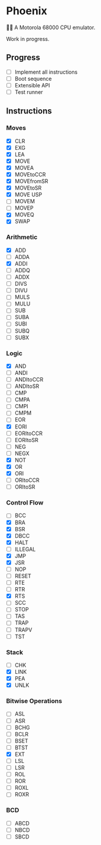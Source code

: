 # Phoenix

🐦‍🔥
A Motorola 68000 CPU emulator.

Work in progress.

## Progress

-   [ ] Implement all instructions
-   [ ] Boot sequence
-   [ ] Extensible API
-   [ ] Test runner

## Instructions

### Moves

-   [x] CLR
-   [x] EXG
-   [x] LEA
-   [x] MOVE
-   [x] MOVEA
-   [x] MOVEtoCCR
-   [x] MOVEfromSR
-   [x] MOVEtoSR
-   [x] MOVE USP
-   [ ] MOVEM
-   [ ] MOVEP
-   [x] MOVEQ
-   [x] SWAP

### Arithmetic

-   [x] ADD
-   [ ] ADDA
-   [x] ADDI
-   [ ] ADDQ
-   [ ] ADDX
-   [ ] DIVS
-   [ ] DIVU
-   [ ] MULS
-   [ ] MULU
-   [ ] SUB
-   [ ] SUBA
-   [ ] SUBI
-   [ ] SUBQ
-   [ ] SUBX

### Logic

-   [x] AND
-   [ ] ANDI
-   [ ] ANDItoCCR
-   [ ] ANDItoSR
-   [ ] CMP
-   [ ] CMPA
-   [ ] CMPI
-   [ ] CMPM
-   [ ] EOR
-   [x] EORI
-   [ ] EORItoCCR
-   [ ] EORItoSR
-   [ ] NEG
-   [ ] NEGX
-   [x] NOT
-   [x] OR
-   [x] ORI
-   [ ] ORItoCCR
-   [ ] ORItoSR

### Control Flow

-   [ ] BCC
-   [x] BRA
-   [x] BSR
-   [x] DBCC
-   [x] HALT
-   [ ] ILLEGAL
-   [x] JMP
-   [x] JSR
-   [ ] NOP
-   [ ] RESET
-   [ ] RTE
-   [ ] RTR
-   [x] RTS
-   [ ] SCC
-   [ ] STOP
-   [ ] TAS
-   [ ] TRAP
-   [ ] TRAPV
-   [ ] TST

### Stack

-   [ ] CHK
-   [x] LINK
-   [x] PEA
-   [x] UNLK

### Bitwise Operations

-   [ ] ASL
-   [ ] ASR
-   [ ] BCHG
-   [ ] BCLR
-   [ ] BSET
-   [ ] BTST
-   [x] EXT
-   [ ] LSL
-   [ ] LSR
-   [ ] ROL
-   [ ] ROR
-   [ ] ROXL
-   [ ] ROXR

### BCD

-   [ ] ABCD
-   [ ] NBCD
-   [ ] SBCD

